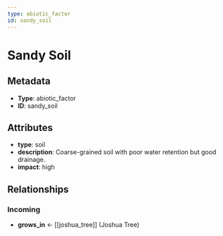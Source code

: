 ```yaml
---
type: abiotic_factor
id: sandy_soil
---
```


# Sandy Soil

## Metadata

- **Type**: abiotic_factor
- **ID**: sandy_soil

## Attributes

- **type**: soil
- **description**: Coarse-grained soil with poor water retention but good drainage.
- **impact**: high

## Relationships

### Incoming

- **grows_in** ← [[joshua_tree]] (Joshua Tree)

